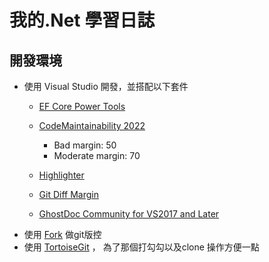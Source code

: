 # 我的.Net 學習日誌

## 開發環境
* 使用 Visual Studio 開發，並搭配以下套件
    * [EF Core Power Tools](https://github.com/ErikEJ/EFCorePowerTools/wiki/Release-notes)
    * [CodeMaintainability 2022](https://marketplace.visualstudio.com/items?itemName=ognjen-babic.CodeMaintainability2022)
        
        * Bad margin: 50
        * Moderate margin: 70

    * [Highlighter](https://marketplace.visualstudio.com/items?itemName=AndriesDK.Highlighter)
    * [Git Diff Margin](https://marketplace.visualstudio.com/items?itemName=LaurentKempe.GitDiffMargin)
    * [GhostDoc Community for VS2017 and Later](https://marketplace.visualstudio.com/items?itemName=sergeb.GhostDoc)
* 使用 [Fork](https://git-fork.com/) 做git版控
* 使用 [TortoiseGit](https://tortoisegit.org/) ， 為了那個打勾勾以及clone 操作方便一點

